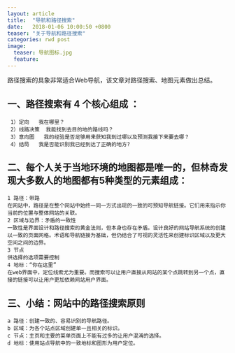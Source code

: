 ```yaml
---
layout: article
title:  "导航和路径搜索"
date:   2018-01-06 10:00:50 +0800
teaser: "关于导航和路径搜索"
categories: rwd post
image:
  teaser: 导航图标.jpg
  feature: 
---
```


路径搜索的具象非常适合Web导航，该文章对路径搜索、地图元素做出总结。


## 一、路径搜索有 4 个核心组成 ：
     1）定向   我在哪里？
     2）线路决策  我能找到去目的地的路线吗？
	 3）意向图   我的经验是否足够用来获知我到过哪以及预测我接下来要去哪？
	 4）结局   我是否能识别我已经到达了正确的地方?
	
## 二、每个人关于当地环境的地图都是唯一的，但林奇发现大多数人的地图都有5种类型的元素组成：
    1 路径：带路 
    在网站中，路径是在整个网站中始终一同一方式出现的一致的可预知导航链接。它们用来指示你当前的位置与整体网站的关联。
	2 区域与边界：矛盾的一致性
	一致性是界面设计和路径搜索的黄金法则，但本身也存在矛盾。设计良好的网站导航系统的创建以一致的页面网格。术语和导航链接为基础，但仍结合了可视的灵活性来创建标识区域以及更大空间之间的边界。
	3 节点
	供选择的选项需要控制
	4 地标：“你在这里”
	在web界面中，定位线索尤为重要。而搜索可以让用户直接从网站的某个点跳转到另一个点，直接的链接可以让用户更加依赖网站用户界面。

##  三、小结：网站中的路径搜索原则
    a 路径：创建一致的、容易识别的导航路径。
	b 区域：为各个站点区域创建单一且相关的标识。
	c 节点：主页和主要的菜单页面上不能有过多的让用户混淆的选择。
	d 地标：使用站点导航中的一致地标和图形为用户定位。
